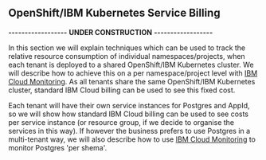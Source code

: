 ## OpenShift/IBM Kubernetes Service Billing

**------------------**
**UNDER CONSTRUCTION**
**------------------**

In this section we will explain techniques which can be used to track the relative resource consumption of individual namespaces/projects, when each tenant is deployed to a shared OpenShift/IBM Kubernetes cluster.  We will describe how to achieve this on a per namespace/project level with [IBM Cloud Monitoring](https://cloud.ibm.com/docs/monitoring?topic=monitoring-getting-started).  As all tenants share the same OpenShift/IBM Kubernetes cluster, standard IBM Cloud billing can be used to see this fixed cost.

Each tenant will have their own service instances for Postgres and AppId, so we will show how standard IBM Cloud billing can be used to see costs per service instance (or resource group, if we decide to organise the services in this way).  If however the business prefers to use Postgres in a multi-tenant way, we will also describe how to use [IBM Cloud Monitoring](https://cloud.ibm.com/docs/monitoring?topic=monitoring-getting-started) to monitor Postgres 'per shema'.

